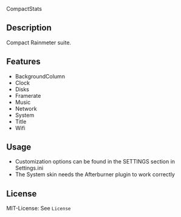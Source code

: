 CompactStats

## Description

Compact Rainmeter suite.

## Features

- BackgroundColumn
- Clock
- Disks
- Framerate
- Music
- Network
- System
- Title
- Wifi

## Usage

- Customization options can be found in the SETTINGS section in Settings.ini
- The System skin needs the Afterburner plugin to work correctly

## License
MIT-License: See `License`
